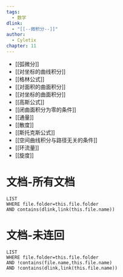 ```yaml
---
tags:
  - 数学
dlink:
  - "[[--微积分--]]"
author:
  - Cyletix
chapter: 11
---
```

- [[弧微分]]
- [[对坐标的曲线积分]]
- [[格林公式]]
- [[对面积的曲面积分]]
- [[对坐标的曲面积分]]
- [[高斯公式]]
- [[闭曲面积分为零的条件]]
- [[通量]]
- [[散度]]
- [[斯托克斯公式]]
- [[空间曲线积分与路径无关的条件]]
- [[环流量]]
- [[旋度]]

# 文档-所有文档
```dataview
LIST
WHERE file.folder=this.file.folder
AND contains(dlink,link(this.file.name))
```
# 文档-未连回
```dataview
LIST
WHERE file.folder=this.file.folder
AND !contains(file.name,this.file.name)
AND !contains(dlink,link(this.file.name))
```